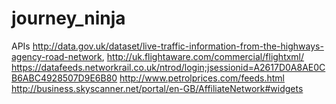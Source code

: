 journey_ninja
=============
APIs http://data.gov.uk/dataset/live-traffic-information-from-the-highways-agency-road-network, http://uk.flightaware.com/commercial/flightxml/
https://datafeeds.networkrail.co.uk/ntrod/login;jsessionid=A2617D0A8AE0CB6ABC4928507D9E6B80
http://www.petrolprices.com/feeds.html
http://business.skyscanner.net/portal/en-GB/AffiliateNetwork#widgets
